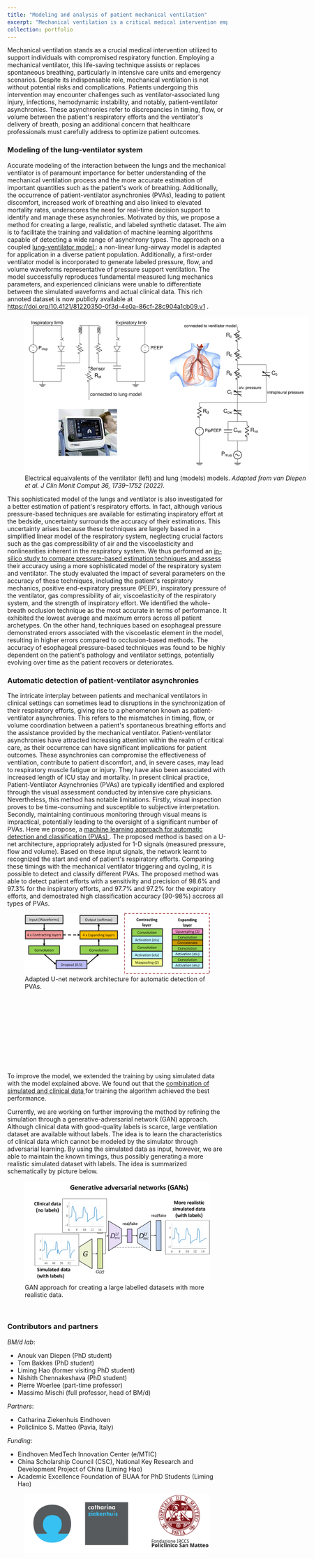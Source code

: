 ```yaml
---
title: "Modeling and analysis of patient mechanical ventilation"
excerpt: "Mechanical ventilation is a critical medical intervention employed to support patients with compromised respiratory function. While mechanical ventilation is essential in various clinical settings, including intensive care units and emergency situations, it is not without potential risks and complications. This line of focuses modeling and analisys of mechanical ventilation for better assessment of patient's efforts with the aim of reducing potential risks.<br/><img src='/images/MV-cover.png' width='400px'>"
collection: portfolio
---
```


Mechanical ventilation stands as a crucial medical intervention utilized to support individuals with compromised respiratory function. Employing a mechanical ventilator, this life-saving technique assists or replaces spontaneous breathing, particularly in intensive care units and emergency scenarios. Despite its indispensable role, mechanical ventilation is not without potential risks and complications. Patients undergoing this intervention may encounter challenges such as ventilator-associated lung injury, infections, hemodynamic instability, and notably, patient-ventilator asynchronies. These asynchronies refer to discrepancies in timing, flow, or volume between the patient's respiratory efforts and the ventilator's delivery of breath, posing an additional concern that healthcare professionals must carefully address to optimize patient outcomes.

### Modeling of the lung-ventilator system
Accurate modeling of the interaction between the lungs and the mechanical ventilator is of paramount importance for better understanding of the mechanical ventilation process and the more accurate estimation of important quantities such as the patient's work of breathing. Additionally, the occurrence of patient-ventilator asynchronies (PVAs), leading to patient discomfort, increased work of breathing and also linked to elevated mortality rates, underscores the need for real-time decision support to identify and manage these asynchronies. 
Motivated by this, we propose a method for creating a large, realistic, and labeled synthetic dataset. The aim is to facilitate the training and validation of machine learning algorithms capable of detecting a wide range of asynchrony types. The approach on a coupled  <a href="https://link.springer.com/article/10.1007/s10877-022-00822-4" target="_blank"> lung-ventilator model </a>: a non-linear lung-airway model is adapted for application in a diverse patient population. Additionally, a first-order ventilator model is incorporated to generate labeled pressure, flow, and volume waveforms representative of pressure support ventilation. The model successfully reproduces fundamental measured lung mechanics parameters, and experienced clinicians were unable to differentiate between the simulated waveforms and actual clinical data. This rich annoted dataset is now publicly available at <a href="https://doi.org/10.4121/81220350-0f3d-4e0a-86cf-28c904a1cb09.v1" target="_blank">https://doi.org/10.4121/81220350-0f3d-4e0a-86cf-28c904a1cb09.v1 </a>.

<figure style="width:650px; ">
  <img src='/images/lung_ventilator_model.png' alt="Electrical equaivalents for lungs and ventilator" >
  <figcaption> Electrical equaivalents of the ventilator (left) and lung (models) models. <i>Adapted from van Diepen et al. J Clin Monit Comput 36, 1739–1752 (2022).</i></figcaption>
</figure>

This sophisticated model of the lungs and ventilator is also investigated for a better estimation of patient's respiratory efforts. In fact, although various pressure-based techniques are available for estimating inspiratory effort at the bedside, uncertainty surrounds the accuracy of their estimations. This uncertainty arises because these techniques are largely based in a simplified linear model of the respiratory system, neglecting crucial factors such as the gas compressibility of air and the viscoelasticity and nonlinearities inherent in the respiratory system.
We thus performed an  <a href="https://www.cell.com/heliyon/pdf/S2405-8440(23)00817-4.pdf" target="_blank"> in-silico study to compare pressure-based estimation techniques and assess </a> their accuracy using a more sophisticated model of the respiratory system and ventilator. The study evaluated the impact of several parameters on the accuracy of these techniques, including the patient's respiratory mechanics, positive end-expiratory pressure (PEEP), inspiratory pressure of the ventilator, gas compressibility of air, viscoelasticity of the respiratory system, and the strength of inspiratory effort. We identified the whole-breath occlusion technique as the most accurate in terms of performance. It exhibited the lowest average and maximum errors across all patient archetypes. On the other hand, techniques based on esophageal pressure demonstrated errors associated with the viscoelastic element in the model, resulting in higher errors compared to occlusion-based methods. The accuracy of esophageal pressure-based techniques was found to be highly dependent on the patient's pathology and ventilator settings, potentially evolving over time as the patient recovers or deteriorates.

### Automatic detection of patient-ventilator asynchronies
The intricate interplay between patients and mechanical ventilators in clinical settings can sometimes lead to disruptions in the synchronization of their respiratory efforts, giving rise to a phenomenon known as patient-ventilator asynchronies. This refers to the mismatches in timing, flow, or volume coordination between a patient's spontaneous breathing efforts and the assistance provided by the mechanical ventilator. Patient-ventilator asynchronies have attracted increasing attention within the realm of critical care, as their occurrence can have significant implications for patient outcomes. These asynchronies can compromise the effectiveness of ventilation, contribute to patient discomfort, and, in severe cases, may lead to respiratory muscle fatigue or injury. They have also been associated with increased length of ICU stay and mortality. In present clinical practice, Patient-Ventilator Asynchronies (PVAs) are typically identified and explored through the visual assessment conducted by intensive care physicians. Nevertheless, this method has notable limitations. Firstly, visual inspection proves to be time-consuming and susceptible to subjective interpretation. Secondly, maintaining continuous monitoring through visual means is impractical, potentially leading to the oversight of a significant number of PVAs.
Here we propose, a <a href="https://ieeexplore.ieee.org/stamp/stamp.jsp?tp=&arnumber=9175796" target="_blank"> machine learning approach for automatic detection and classification (PVAs) </a>. The proposed method is based on a U-net architecture, apprioprately adjusted for 1-D signals (measured pressure, flow and volume). Based on these input signals, the network learnt to recognized the start and end of patient's respiratory efforts. Comparing these timings with the mechanical ventilator triggering and cycling, it is possible to detect and classify different PVAs. The proposed method was able to detect patient efforts with a sensitivity and precision of 98.6% and 97.3% for the inspiratory efforts, and 97.7% and 97.2% for the expiratory efforts, and demostrated high classification accuracy (90-98%) accross all types of PVAs.

<figure style="height:350px; ">
  <img src='/images/unet_tom.png' alt="U-net architecture" >
  <figcaption> Adapted U-net network architecture for automatic detection of PVAs.</figcaption>
</figure>

To improve the model, we extended the training by using simulated data with the model explained above. We found out that the <a href="https://www.sciencedirect.com/science/article/pii/S0169260722007143" target="_blank"> combination of simulated and clinical data </a> for training the algorithm achieved the best performance.

Currently, we are working on further improving the method by refining the simulation through a generative-adversarial network (GAN) approach. Although clinical data with good-quality labels is scarce, large ventilation dataset are available without labels. The idea is to learn the characteristics of clinical data which cannot be modeled by the simulator through adversarial learning. By using the simulated data as input, however, we are able to maintain the known timings, thus possibly generating a more realistic simulated dataset with labels. The idea is summarized schematically by picture below. 

<figure style="height:300px; ">
  <img src='/images/gan_pva.png' alt="GAN approach" >
  <figcaption> GAN approach for creating a large labelled datasets with more realistic data.</figcaption>
</figure>

### Contributors and partners
*BM/d lab*:
* Anouk van Diepen (PhD student)
* Tom Bakkes (PhD student)
* Liming Hao (former visiting PhD student)
* Nishith Chennakeshava (PhD student)
* Pierre Woerlee (part-time professor)
* Massimo Mischi (full professor, head of BM/d)

*Partners*:
* Catharina Ziekenhuis Eindhoven
* Policlinico S. Matteo (Pavia, Italy)

*Funding*:
* Eindhoven MedTech Innovation Center (e/MTIC)
*  China Scholarship Council (CSC), National Key Research and Development Project of China (Liming Hao)
* Academic Excellence Foundation of BUAA for PhD Students (Liming Hao)

<figure style="height:100px; ">
  <img src='/images/logo_cze_smatteo.png' alt="logos" >
</figure>


